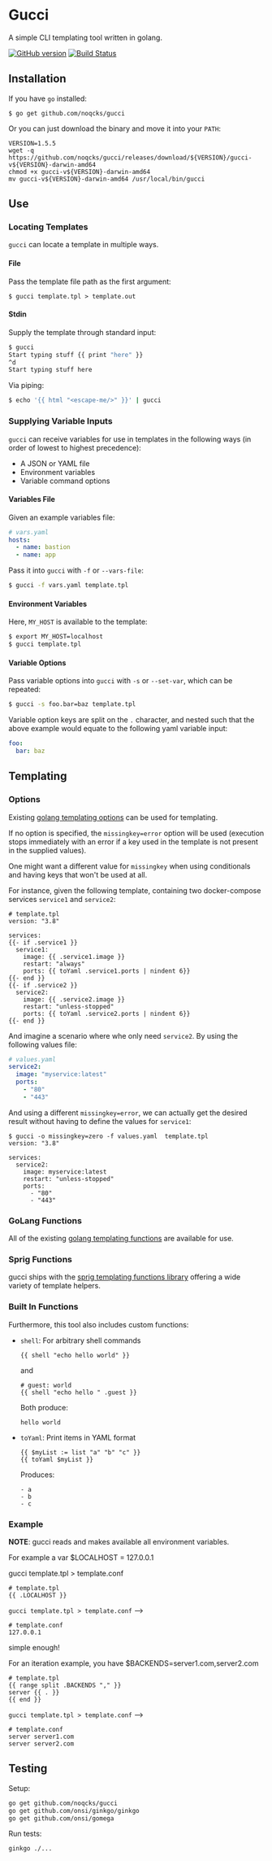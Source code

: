 # Gucci

A simple CLI templating tool written in golang.

[![GitHub version](https://badge.fury.io/gh/noqcks%2Fgucci.svg)](https://badge.fury.io/gh/noqcks%2Fgucci)
[![Build Status](https://travis-ci.org/noqcks/gucci.svg?branch=master)](https://travis-ci.org/noqcks/gucci)

## Installation

If you have `go` installed:

```
$ go get github.com/noqcks/gucci
```

Or you can just download the binary and move it into your `PATH`:

```
VERSION=1.5.5
wget -q https://github.com/noqcks/gucci/releases/download/${VERSION}/gucci-v${VERSION}-darwin-amd64
chmod +x gucci-v${VERSION}-darwin-amd64
mv gucci-v${VERSION}-darwin-amd64 /usr/local/bin/gucci
```

## Use

### Locating Templates

`gucci` can locate a template in multiple ways.

#### File

Pass the template file path as the first argument:

```
$ gucci template.tpl > template.out
```

#### Stdin

Supply the template through standard input:

```bash
$ gucci
Start typing stuff {{ print "here" }}
^d
Start typing stuff here
```

Via piping:

```bash
$ echo '{{ html "<escape-me/>" }}' | gucci
```

### Supplying Variable Inputs

`gucci` can receive variables for use in templates in the following ways (in order of lowest to highest precedence):

- A JSON or YAML file
- Environment variables
- Variable command options

#### Variables File

Given an example variables file:

```yaml
# vars.yaml
hosts:
  - name: bastion
  - name: app
```

Pass it into `gucci` with `-f` or `--vars-file`:

```bash
$ gucci -f vars.yaml template.tpl
```

#### Environment Variables

Here, `MY_HOST` is available to the template:

```bash
$ export MY_HOST=localhost
$ gucci template.tpl
```

#### Variable Options

Pass variable options into `gucci` with `-s` or `--set-var`, which can be repeated:

```bash
$ gucci -s foo.bar=baz template.tpl
```

Variable option keys are split on the `.` character, and nested such that
the above example would equate to the following yaml variable input:

```yaml
foo:
  bar: baz
```

## Templating

### Options

Existing [golang templating options](https://golang.org/pkg/text/template/#Template.Option) can be used for templating.

If no option is specified, the `missingkey=error` option will be used (execution stops immediately with an error if a
key used in the template is not present in the supplied values).

One might want a different value for `missingkey` when using conditionals and having keys that won't be
used at all.

For instance, given the following template, containing two docker-compose services `service1` and `service2`:

```tpl
# template.tpl
version: "3.8"

services:
{{- if .service1 }}
  service1:
    image: {{ .service1.image }}
    restart: "always"
    ports: {{ toYaml .service1.ports | nindent 6}}
{{- end }}
{{- if .service2 }}
  service2:
    image: {{ .service2.image }}
    restart: "unless-stopped"
    ports: {{ toYaml .service2.ports | nindent 6}}
{{- end }}
```

And imagine a scenario where whe only need `service2`. By using the following values file:

```yaml
# values.yaml
service2:
  image: "myservice:latest"
  ports:
    - "80"
    - "443"
```

And using a different `missingkey=error`, we can actually get the desired result without having to define the values
for `service1`:

```shell
$ gucci -o missingkey=zero -f values.yaml  template.tpl
version: "3.8"

services:
  service2:
    image: myservice:latest
    restart: "unless-stopped"
    ports:
      - "80"
      - "443"
```

### GoLang Functions

All of the existing [golang templating functions](https://golang.org/pkg/text/template/#hdr-Functions) are available for use.

### Sprig Functions

gucci ships with the [sprig templating functions library](http://masterminds.github.io/sprig/) offering a wide variety of template helpers.

### Built In Functions

Furthermore, this tool also includes custom functions:

- `shell`: For arbitrary shell commands

  ```
  {{ shell "echo hello world" }}
  ```

  and

  ```
  # guest: world
  {{ shell "echo hello " .guest }}
  ```

  Both produce:

  ```
  hello world
  ```

- `toYaml`: Print items in YAML format

  ```
  {{ $myList := list "a" "b" "c" }}
  {{ toYaml $myList }}
  ```

  Produces:

  ```
  - a
  - b
  - c
  ```

### Example

**NOTE**: gucci reads and makes available all environment variables.

For example a var $LOCALHOST = 127.0.0.1

gucci template.tpl > template.conf

```
# template.tpl
{{ .LOCALHOST }}
```

`gucci template.tpl > template.conf` -->

```
# template.conf
127.0.0.1
```

simple enough!

For an iteration example, you have $BACKENDS=server1.com,server2.com

```
# template.tpl
{{ range split .BACKENDS "," }}
server {{ . }}
{{ end }}
```

`gucci template.tpl > template.conf` -->

```
# template.conf
server server1.com
server server2.com
```

## Testing

Setup:

```bash
go get github.com/noqcks/gucci
go get github.com/onsi/ginkgo/ginkgo
go get github.com/onsi/gomega
```

Run tests:

```bash
ginkgo ./...
```
